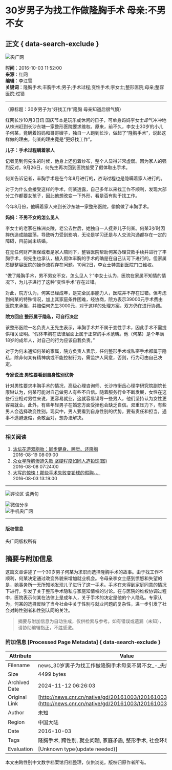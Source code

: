 # 30岁男子为找工作做隆胸手术 母亲:不男不女

## 正文 { data-search-exclude }


![央广网](http://www.cnr.cn/images2015/cnrlogo.jpg)

**时间**：2016-10-03 11:52:00  
**来源**：红网  
**编辑**：李江雪  
**关键词**：隆胸手术;丰胸手术;男子;手术过程;变性手术;李女士;整形医院;母亲;整容医院;过错  

---

（原标题：30岁男子为“好找工作”隆胸 母亲知道后很气愤）

红网长沙10月3日讯 国庆节本是玩乐或休闲的日子，可单身妈妈李女士却气冲冲地从株洲赶到长沙东塘一家整形医院要求维权。原来，前不久，李女士30岁的小儿子何某，竟瞒着妈妈和哥哥嫂子，独自一人跑到长沙，做起了“隆胸手术”，说起这样做的理由，何某的理由竟是“更好找工作”。

**儿子：手术过程瞒着家人**

记者见到何先生的时候，他身上还包着纱布，整个人显得非常虚弱。因为家人的强烈反对，9月26日，何先生再次回到医院接受了假体取出手术。

何某告诉记者，丰胸手术是在今年8月进行的，咨询过程也是隐瞒着家人进行的。

对于为什么会接受这样的手术，何某透露，自己多年以来找工作不顺利，发现大部分工作都要女孩子，因此他想改变一下外形，看是否有助于找工作。

今年8月份，他瞒着家人来到长沙东塘一家整形医院，偷偷做了丰胸手术。

**妈妈：不男不女的怎么见人**

李女士的老家在株洲炎陵，老公去世后，她独自一人抚养儿子何某。何某3岁时因摔伤造成脑震荡，导致听力受到影响，无论是学习还是与人交流沟通都存在一定的障碍，目前尚未结婚。

在无任何财产担保或者是家人陪同下，整容医院帮助何某办理贷款手续并进行了丰胸手术，何先生也承认，植入假体丰胸的手术的确是在自己认可下进行的。但家属质疑整容医院的操作流程存在问题。10月2日，李女士特意到医院门口维权。

“做了隆胸手术，男不男女不女，怎么见人？”李女士认为，医院在家属不知情的情况下，为儿子进行了这种“变性手术”存在过错。

对此，院方认为，何某已经成年，是完全民事能力人，医院并不存在过错。但考虑到何某的特殊情况，加上其家庭条件困难，经协商，院方表示39000元手术费由医院来承担，并赔偿何先生3000元，对于这样的处理方案，双方仍在进行协调。

**院方回应 整形属于隐私，可自行决定**

该整形医院一名负责人王先生表示，丰胸手术并不属于变性手术，因此手术不需提供相关证明。“假体丰胸在法律层面上属于正常的手术范畴。他（何某）是个年满18岁的成年人，对自己的行为应该自我负责。”

对于为何未通知何某的家属，院方负责人表示，任何整形手术或私密手术都属于隐私，除非何某有精神病或不能控制行为，需监护人同意，否则，行为可由自己决定。

**专家说法 男性要看到自身性别优势**

针对男性要求丰胸手术的情况，高级心理咨询师、长沙市衡岳心理学研究院副院长康琳认为，何某可能对自己做男人有些不自信。随着服务行业不断发展，女性在这些行业相对男性来说，更容易就业，这就容易误导一些男人，他们坚持认为女性更容易就业。此外，有些年轻男子在婚恋方面受挫也会缺乏自信。双重压力下，有些男人会选择改变性别。现实中，男人要看到自身性别的优势，要有责任和担当，遇事不逃避退缩，勇敢面对，想办法解决。

---

### 相关阅读

1. [泳坛花游双胞胎：同步健身、睡觉、还隆胸](http://www.cnr.cn/newscenter/tyxw/pictures/photos/20160819/t20160819_523029732.shtml)  
   2016-08-19 08:09:00
2. [众女星隆胸惨遭失败 坚硬程度如同人造铅球(图)](http://www.cnr.cn/ent/tg/20160808/t20160808_522909681.shtml)  
   2016-08-08 07:24:00
3. [大写的惊悚！那些手术失败变铅球的假胸。。](http://www.cnr.cn/ent/tg/20160803/t20160803_522872164.shtml)  
   2016-08-03 13:19:00

---

![评论区](http://www.cnr.cn/images2015/images/slj.gif) 说两句

![微信分享](http://www.cnr.cn/images2015/images/weixin.jpg)  
![手机央广网](http://www.cnr.cn/images2015/images/sjygw.jpg)

--- 

#### 版权信息

央广网版权所有
<!-- tcd_original_link http://news.cnr.cn/native/gd/20161003/t20161003_523176123.shtml -->
## 摘要与附加信息

<!-- tcd_abstract -->
这篇文章讲述了一个30岁男子何某为求职而选择隆胸手术的故事。由于找工作不顺利，何某决定通过改变外貌来增加就业机会。令母亲李女士感到愤怒和失望的是，她事务所一无所知地发现儿子进行了这一手术。手术在未得到家庭同意的情况下进行，引发了关于整形手术隐私与家庭知情权的讨论。在与医院的维权协调过程中，医院表示何某在法律上是成年人，关于手术的决定是他的个人隐私。专家认为，何某的选择反映了当今社会中关于性别与就业问题的复杂性，进一步引发了社会对跨性别者和性别认同的关注。
<!-- tcd_abstract_end -->

> 摘要与附加信息为自动生成，仅供检索与参考。如有错误或遗漏（未知），请协助编辑指正，不胜感激。

### 附加信息 [Processed Page Metadata] { data-search-exclude }

| Attribute       | Value                                  |
|-----------------|----------------------------------------|
| Filename        | news_30岁男子为找工作做隆胸手术母亲不男不女_-_央广网.md                             |
| Size            | 4499 bytes                           |
| Archived Date   | 2024-11-12 06:26:03                             |
| Original Link   | [http://news.cnr.cn/native/gd/20161003/t20161003_523176123.shtml](http://news.cnr.cn/native/gd/20161003/t20161003_523176123.shtml)                       |
| Author          | 未知                               |
| Region          | 中国大陆                               |
| Date            | 2016-10-03                                 |
| Tags            | 隆胸手术, 跨性别, 就业问题, 家庭矛盾, 整形手术, 社会环境                                 |
| Evaluation            | [Unknown type(update needed)]                                 |
<!-- tcd_table_end -->

本文由跨性别中文数字档案馆归档整理，仅供浏览。版权归原作者所有。
